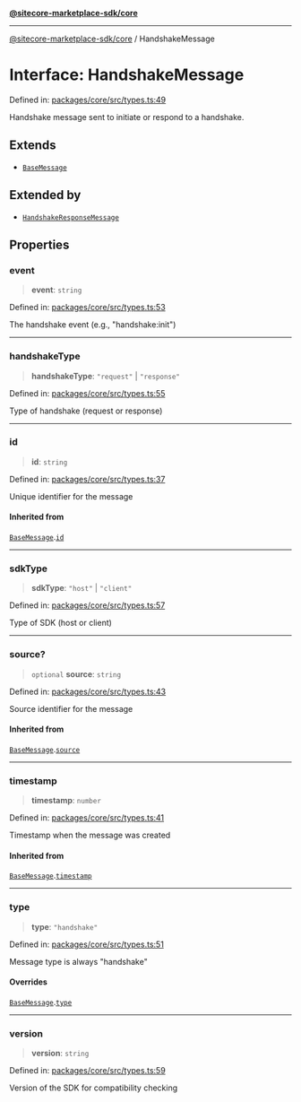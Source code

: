 [**@sitecore-marketplace-sdk/core**](../README.md)

***

[@sitecore-marketplace-sdk/core](../README.md) / HandshakeMessage

# Interface: HandshakeMessage

Defined in: [packages/core/src/types.ts:49](https://github.com/Sitecore/marketplace-sdk/blob/047115917e8843232ba2a4ba284b67585698b1c5/packages/core/src/types.ts#L49)

Handshake message sent to initiate or respond to a handshake.

## Extends

- [`BaseMessage`](BaseMessage.md)

## Extended by

- [`HandshakeResponseMessage`](HandshakeResponseMessage.md)

## Properties

### event

> **event**: `string`

Defined in: [packages/core/src/types.ts:53](https://github.com/Sitecore/marketplace-sdk/blob/047115917e8843232ba2a4ba284b67585698b1c5/packages/core/src/types.ts#L53)

The handshake event (e.g., "handshake:init")

***

### handshakeType

> **handshakeType**: `"request"` \| `"response"`

Defined in: [packages/core/src/types.ts:55](https://github.com/Sitecore/marketplace-sdk/blob/047115917e8843232ba2a4ba284b67585698b1c5/packages/core/src/types.ts#L55)

Type of handshake (request or response)

***

### id

> **id**: `string`

Defined in: [packages/core/src/types.ts:37](https://github.com/Sitecore/marketplace-sdk/blob/047115917e8843232ba2a4ba284b67585698b1c5/packages/core/src/types.ts#L37)

Unique identifier for the message

#### Inherited from

[`BaseMessage`](BaseMessage.md).[`id`](BaseMessage.md#id)

***

### sdkType

> **sdkType**: `"host"` \| `"client"`

Defined in: [packages/core/src/types.ts:57](https://github.com/Sitecore/marketplace-sdk/blob/047115917e8843232ba2a4ba284b67585698b1c5/packages/core/src/types.ts#L57)

Type of SDK (host or client)

***

### source?

> `optional` **source**: `string`

Defined in: [packages/core/src/types.ts:43](https://github.com/Sitecore/marketplace-sdk/blob/047115917e8843232ba2a4ba284b67585698b1c5/packages/core/src/types.ts#L43)

Source identifier for the message

#### Inherited from

[`BaseMessage`](BaseMessage.md).[`source`](BaseMessage.md#source)

***

### timestamp

> **timestamp**: `number`

Defined in: [packages/core/src/types.ts:41](https://github.com/Sitecore/marketplace-sdk/blob/047115917e8843232ba2a4ba284b67585698b1c5/packages/core/src/types.ts#L41)

Timestamp when the message was created

#### Inherited from

[`BaseMessage`](BaseMessage.md).[`timestamp`](BaseMessage.md#timestamp)

***

### type

> **type**: `"handshake"`

Defined in: [packages/core/src/types.ts:51](https://github.com/Sitecore/marketplace-sdk/blob/047115917e8843232ba2a4ba284b67585698b1c5/packages/core/src/types.ts#L51)

Message type is always "handshake"

#### Overrides

[`BaseMessage`](BaseMessage.md).[`type`](BaseMessage.md#type)

***

### version

> **version**: `string`

Defined in: [packages/core/src/types.ts:59](https://github.com/Sitecore/marketplace-sdk/blob/047115917e8843232ba2a4ba284b67585698b1c5/packages/core/src/types.ts#L59)

Version of the SDK for compatibility checking

